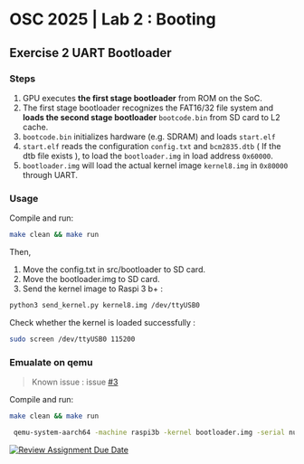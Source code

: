 # OSC 2025 | Lab 2 : Booting
## Exercise 2 UART Bootloader
### Steps
1. GPU executes **the first stage bootloader** from ROM on the SoC.
2. The first stage bootloader recognizes the FAT16/32 file system and **loads the second stage bootloader** `bootcode.bin` from SD card to L2 cache.
3. `bootcode.bin` initializes hardware (e.g. SDRAM) and loads `start.elf`
4. `start.elf` reads the configuration `config.txt` and `bcm2835.dtb` ( If the dtb file exists ), to load the `bootloader.img` in load address `0x60000`.
5. `bootloader.img` will load the actual kernel image `kernel8.img` in `0x80000` through UART.

### Usage
Compile and run:
```bash
make clean && make run
```
Then, 
1. Move the config.txt in src/bootloader to SD card.
2. Move the bootloader.img to SD card.
3. Send the kernel image to Raspi 3 b+ : 
```bash
python3 send_kernel.py kernel8.img /dev/ttyUSB0 
```
Check whether the kernel is loaded successfully : 
```bash
sudo screen /dev/ttyUSB0 115200 
```

### Emualate on qemu
> Known issue : issue [#3](https://github.com/brianlu97010/Operating_System_Capstone_2025Spring/issues/3)

Compile and run:
```bash
make clean && make run
```
```bash
 qemu-system-aarch64 -machine raspi3b -kernel bootloader.img -serial null -seria pty
```

[![Review Assignment Due Date](https://classroom.github.com/assets/deadline-readme-button-22041afd0340ce965d47ae6ef1cefeee28c7c493a6346c4f15d667ab976d596c.svg)](https://classroom.github.com/a/AaJgSZKl)
